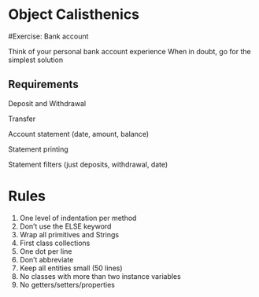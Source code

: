 Object Calisthenics
===================

#Exercise: Bank account

Think of your personal bank account experience When in doubt, go for the simplest solution

## Requirements

Deposit and Withdrawal

Transfer

Account statement (date, amount, balance)

Statement printing

Statement filters (just deposits, withdrawal, date)

# Rules

1. One level of indentation per method
2. Don’t use the ELSE keyword
3. Wrap all primitives and Strings
4. First class collections
5. One dot per line
6. Don’t abbreviate
7. Keep all entities small (50 lines)
8. No classes with more than two instance variables
9. No getters/setters/properties

